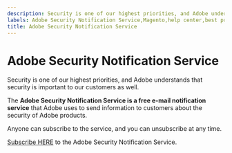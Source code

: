 ```yaml
---
description: Security is one of our highest priorities, and Adobe understands that security is important to our customers as well.
labels: Adobe Security Notification Service,Magento,help center,best practice,on-premises,Adobe Commerce,email,information,free,cloud infrastructure,subscribe,unsubscribe,products
title: Adobe Security Notification Service
---
```


# Adobe Security Notification Service

Security is one of our highest priorities, and Adobe understands that security is important to our customers as well.

The **Adobe Security Notification Service is a free e-mail notification service** that Adobe uses to send information to customers about the security of Adobe products.

Anyone can subscribe to the service, and you can unsubscribe at any time.

[Subscribe HERE](https://www.adobe.com/subscription/adbeSecurityNotifications.html) to the Adobe Security Notification Service.